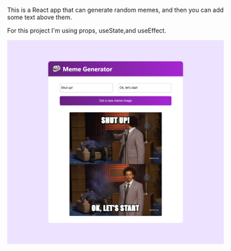 This is a React app that can generate random memes, and then you can add some text above them.

For this project I'm using props, useState,and useEffect.

![Meme Generator](./meme_generator.png)